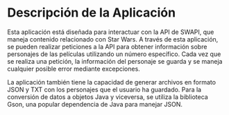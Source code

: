 # Descripción de la Aplicación

Esta aplicación está diseñada para interactuar con la API de SWAPI, que maneja contenido relacionado con Star Wars. A través de esta aplicación, se pueden realizar peticiones a la API para obtener información sobre personajes de las películas utilizando un número específico. Cada vez que se realiza una petición, la información del personaje se guarda y se maneja cualquier posible error mediante excepciones.

La aplicación también tiene la capacidad de generar archivos en formato JSON y TXT con los personajes que el usuario ha guardado. Para la conversión de datos a objetos Java y viceversa, se utiliza la biblioteca Gson, una popular dependencia de Java para manejar JSON.
